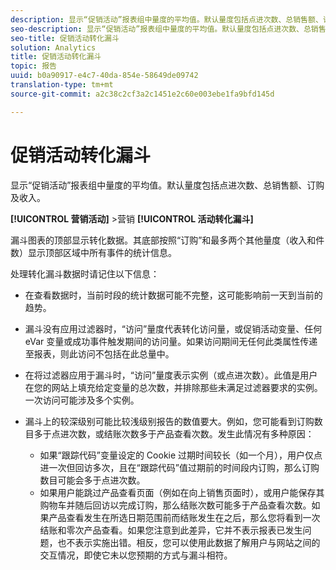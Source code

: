 ```yaml
---
description: 显示“促销活动”报表组中量度的平均值。默认量度包括点进次数、总销售额、订购及收入。
seo-description: 显示“促销活动”报表组中量度的平均值。默认量度包括点进次数、总销售额、订购及收入。
seo-title: 促销活动转化漏斗
solution: Analytics
title: 促销活动转化漏斗
topic: 报告
uuid: b0a90917-e4c7-40da-854e-58649de09742
translation-type: tm+mt
source-git-commit: a2c38c2cf3a2c1451e2c60e003ebe1fa9bfd145d

---
```



# 促销活动转化漏斗

显示“促销活动”报表组中量度的平均值。默认量度包括点进次数、总销售额、订购及收入。

**[!UICONTROL 营销活动]** &gt;营销 **[!UICONTROL 活动转化漏斗]**

漏斗图表的顶部显示转化数据。其底部按照“订购”和最多两个其他量度（收入和件数）显示顶部区域中所有事件的统计信息。

处理转化漏斗数据时请记住以下信息：

* 在查看数据时，当前时段的统计数据可能不完整，这可能影响前一天到当前的趋势。
* 漏斗没有应用过滤器时，“访问”量度代表转化访问量，或促销活动变量、任何 eVar 变量或成功事件触发期间的访问量。如果访问期间无任何此类属性传递至报表，则此访问不包括在此总量中。
* 在将过滤器应用于漏斗时，“访问”量度表示实例（或点进次数）。此值是用户在您的网站上填充给定变量的总次数，并排除那些未满足过滤器要求的实例。一次访问可能涉及多个实例。
* 漏斗上的较深级别可能比较浅级别报告的数值要大。例如，您可能看到订购数目多于点进次数，或结账次数多于产品查看次数。发生此情况有多种原因：

   * 如果“跟踪代码”变量设定的 Cookie 过期时间较长（如一个月），用户仅点进一次但回访多次，且在“跟踪代码”值过期前的时间段内订购，那么订购数目可能会多于点进次数。
   * 如果用户能跳过产品查看页面（例如在向上销售页面时），或用户能保存其购物车并随后回访以完成订购，那么结账次数可能多于产品查看次数。如果产品查看发生在所选日期范围前而结账发生在之后，那么您将看到一次结账和零次产品查看。如果您注意到此差异，它并不表示报表已发生问题，也不表示实施出错。相反，您可以使用此数据了解用户与网站之间的交互情况，即使它未以您预期的方式与漏斗相符。

